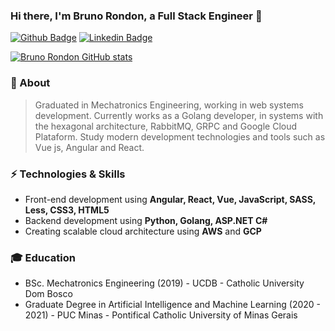 ### Hi there, I'm Bruno Rondon, a Full Stack Engineer 👋

[![Github Badge](https://img.shields.io/badge/-Github-000?style=flat-square&logo=Github&logoColor=white&link=https://github.com/rondon23)](https://github.com/rondon23)
[![Linkedin Badge](https://img.shields.io/badge/-LinkedIn-blue?style=flat-square&logo=Linkedin&logoColor=white&link=https://www.linkedin.com/in/bruno-rondon-da-silva/)](https://www.linkedin.com/in/bruno-rondon-da-silva/)


[![Bruno Rondon GitHub stats](https://github-readme-stats.vercel.app/api?username=rondon23&show_icons=true&theme=dark)](https://github.com/anuraghazra/github-readme-stats)


### :punch: About
> Graduated in Mechatronics Engineering, working in web systems development. Currently works as a Golang developer, in systems with the hexagonal architecture, RabbitMQ, GRPC and Google Cloud Plataform. Study modern development technologies and tools such as Vue js, Angular and React.


### :zap: Technologies & Skills
* Front-end development using **Angular, React, Vue, JavaScript, SASS, Less, CSS3, HTML5**
* Backend development using **Python, Golang, ASP.NET C#**
* Creating scalable cloud architecture using **AWS** and **GCP**

### :mortar_board: Education
* BSc. Mechatronics Engineering (2019) - UCDB - Catholic University Dom Bosco
* Graduate Degree in Artificial Intelligence and Machine Learning (2020 - 2021) - PUC Minas - Pontifical Catholic University of Minas Gerais

<!--
**rondon23/rondon23** is a ✨ _special_ ✨ repository because its `README.md` (this file) appears on your GitHub profile.

Here are some ideas to get you started:

- 🔭 I’m currently working on ...
- 🌱 I’m currently learning ...
- 👯 I’m looking to collaborate on ...
- 🤔 I’m looking for help with ...
- 💬 Ask me about ...
- 📫 How to reach me: ...
- 😄 Pronouns: ...
- ⚡ Fun fact: ...
-->
